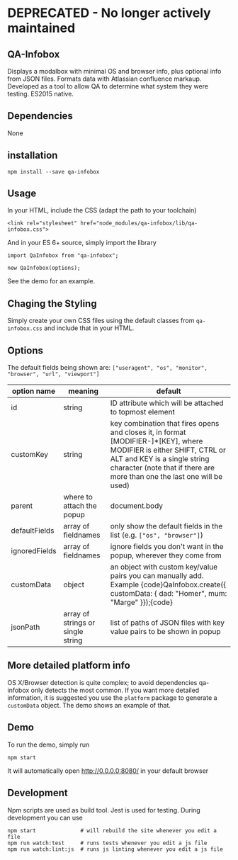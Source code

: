 # DEPRECATED - No longer actively maintained

## QA-Infobox

Displays a modalbox with minimal OS and browser info, plus optional info from JSON files. Formats data with Atlassian confluence markaup.
Developed as a tool to allow QA to determine what system they were testing. ES2015 native.

## Dependencies

None

## installation

```
npm install --save qa-infobox
```

## Usage

In your HTML, include the CSS (adapt the path to your toolchain)

```
<link rel="stylesheet" href="node_modules/qa-infobox/lib/qa-infobox.css">
```

And in your ES 6+ source, simply import the library

```
import QaInfobox from "qa-infobox";

new QaInfobox(options);
```

See the demo for an example.

## Chaging the Styling

Simply create your own CSS files using the default classes from `qa-infobox.css` and include that in your HTML.

## Options

The default fields being shown are: `["useragent", "os", "monitor", "browser", "url", "viewport"]`

| option name   | meaning                           | default                                                                                                                                                                                                                         |
| ------------- | --------------------------------- | ------------------------------------------------------------------------------------------------------------------------------------------------------------------------------------------------------------------------------- |
| id            | string                            | ID attribute which will be attached to topmost element                                                                                                                                                                          | qa-m-infobox |
| customKey     | string                            | key combination that fires opens and closes it, in format [MODIFIER-]\*[KEY], where MODIFIER is either SHIFT, CTRL or ALT and KEY is a single string character (note that if there are more than one the last one will be used) | ALT-SHIFT-Q |
| parent        | where to attach the popup         | document.body                                                                                                                                                                                                                   |
| defaultFields | array of fieldnames               | only show the default fields in the list (e.g. `["os", "browser"]`)                                                                                                                                                             |
| ignoredFields | array of fieldnames               | ignore fields you don't want in the popup, wherever they come from                                                                                                                                                              |
| customData    | object                            | an object with custom key/value pairs you can manually add. Example {code}QaInfobox.create({ customData: { dad: "Homer", mum: "Marge" }});{code}                                                                                | none |
| jsonPath      | array of strings or single string | list of paths of JSON files with key value pairs to be shown in popup                                                                                                                                                           | none |

## More detailed platform info

OS X/Browser detection is quite complex; to avoid dependencies qa-infobox only detects the most common. If you want more detailed information, it is suggested you use the `platform` package to generate a `customData` object. The demo shows an example of that.

## Demo

To run the demo, simply run

```
npm start
```

It will automatically open http://0.0.0.0:8080/ in your default browser

## Development

Npm scripts are used as build tool. Jest is used for testing. During development you can use

```
npm start              # will rebuild the site whenever you edit a file
npm run watch:test     # runs tests whenever you edit a js file
npm run watch:lint:js  # runs js linting whenever you edit a js file
```
